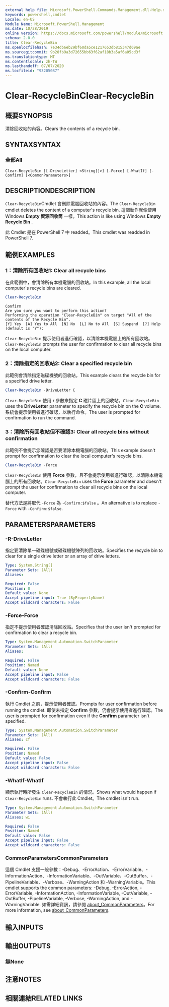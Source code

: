 ```yaml
---
external help file: Microsoft.PowerShell.Commands.Management.dll-Help.xml
keywords: powershell,cmdlet
Locale: en-US
Module Name: Microsoft.PowerShell.Management
ms.date: 10/28/2019
online version: https://docs.microsoft.com/powershell/module/microsoft.powershell.management/clear-recyclebin?view=powershell-7.1&WT.mc_id=ps-gethelp
schema: 2.0.0
title: Clear-RecycleBin
ms.openlocfilehash: 7e34db6eb29bf60da5ce1217653db815347d69ae
ms.sourcegitcommit: 9b28fb9a3d72655bb63f62af18b3a5af6a05cd3f
ms.translationtype: MT
ms.contentlocale: zh-TW
ms.lasthandoff: 07/07/2020
ms.locfileid: "93205087"
---
```

# <span data-ttu-id="76d03-103">Clear-RecycleBin</span><span class="sxs-lookup"><span data-stu-id="76d03-103">Clear-RecycleBin</span></span>

## <span data-ttu-id="76d03-104">概要</span><span class="sxs-lookup"><span data-stu-id="76d03-104">SYNOPSIS</span></span>
<span data-ttu-id="76d03-105">清除回收站的內容。</span><span class="sxs-lookup"><span data-stu-id="76d03-105">Clears the contents of a recycle bin.</span></span>

## <span data-ttu-id="76d03-106">SYNTAX</span><span class="sxs-lookup"><span data-stu-id="76d03-106">SYNTAX</span></span>

### <span data-ttu-id="76d03-107">全部</span><span class="sxs-lookup"><span data-stu-id="76d03-107">All</span></span>

```
Clear-RecycleBin [[-DriveLetter] <String[]>] [-Force] [-WhatIf] [-Confirm] [<CommonParameters>]
```

## <span data-ttu-id="76d03-108">DESCRIPTION</span><span class="sxs-lookup"><span data-stu-id="76d03-108">DESCRIPTION</span></span>

<span data-ttu-id="76d03-109">`Clear-RecycleBin`Cmdlet 會刪除電腦回收站的內容。</span><span class="sxs-lookup"><span data-stu-id="76d03-109">The `Clear-RecycleBin` cmdlet deletes the content of a computer's recycle bin.</span></span> <span data-ttu-id="76d03-110">這個動作就像使用 Windows **Empty 資源回收筒** 一樣。</span><span class="sxs-lookup"><span data-stu-id="76d03-110">This action is like using Windows **Empty Recycle Bin** .</span></span>

<span data-ttu-id="76d03-111">此 Cmdlet 是在 PowerShell 7 中 readded。</span><span class="sxs-lookup"><span data-stu-id="76d03-111">This cmdlet was readded in PowerShell 7.</span></span>

## <span data-ttu-id="76d03-112">範例</span><span class="sxs-lookup"><span data-stu-id="76d03-112">EXAMPLES</span></span>

### <span data-ttu-id="76d03-113">1：清除所有回收站</span><span class="sxs-lookup"><span data-stu-id="76d03-113">1: Clear all recycle bins</span></span>

<span data-ttu-id="76d03-114">在此範例中，會清除所有本機電腦的回收站。</span><span class="sxs-lookup"><span data-stu-id="76d03-114">In this example, all the local computer's recycle bins are cleared.</span></span>

```powershell
Clear-RecycleBin
```

```Output
Confirm
Are you sure you want to perform this action?
Performing the operation "Clear-RecycleBin" on target "All of the contents of the Recycle Bin".
[Y] Yes  [A] Yes to All  [N] No  [L] No to All  [S] Suspend  [?] Help (default is "Y"):
```

<span data-ttu-id="76d03-115">`Clear-RecycleBin` 提示使用者進行確認，以清除本機電腦上的所有回收站。</span><span class="sxs-lookup"><span data-stu-id="76d03-115">`Clear-RecycleBin` prompts the user for confirmation to clear all recycle bins on the local computer.</span></span>

### <span data-ttu-id="76d03-116">2：清除指定的回收站</span><span class="sxs-lookup"><span data-stu-id="76d03-116">2: Clear a specified recycle bin</span></span>

<span data-ttu-id="76d03-117">此範例會清除指定磁碟機號的回收站。</span><span class="sxs-lookup"><span data-stu-id="76d03-117">This example clears the recycle bin for a specified drive letter.</span></span>

```powershell
Clear-RecycleBin -DriveLetter C
```

<span data-ttu-id="76d03-118">`Clear-RecycleBin` 使用 **r** 參數來指定 **C** 磁片區上的回收站。</span><span class="sxs-lookup"><span data-stu-id="76d03-118">`Clear-RecycleBin` uses the **DriveLetter** parameter to specify the recycle bin on the **C** volume.</span></span> <span data-ttu-id="76d03-119">系統會提示使用者進行確認，以執行命令。</span><span class="sxs-lookup"><span data-stu-id="76d03-119">The user is prompted for confirmation to run the command.</span></span>

### <span data-ttu-id="76d03-120">3：清除所有回收站但不確認</span><span class="sxs-lookup"><span data-stu-id="76d03-120">3: Clear all recycle bins without confirmation</span></span>

<span data-ttu-id="76d03-121">此範例不會提示您確認是否要清除本機電腦的回收站。</span><span class="sxs-lookup"><span data-stu-id="76d03-121">This example doesn't prompt for confirmation to clear the local computer's recycle bins.</span></span>

```powershell
Clear-RecycleBin -Force
```

<span data-ttu-id="76d03-122">`Clear-RecycleBin` 使用 **Force** 參數，且不會提示使用者進行確認，以清除本機電腦上的所有回收站。</span><span class="sxs-lookup"><span data-stu-id="76d03-122">`Clear-RecycleBin` uses the **Force** parameter and doesn't prompt the user for confirmation to clear all recycle bins on the local computer.</span></span>

<span data-ttu-id="76d03-123">替代方法是將取代 `-Force` 為 `-Confirm:$false` 。</span><span class="sxs-lookup"><span data-stu-id="76d03-123">An alternative is to replace `-Force` with `-Confirm:$false`.</span></span>

## <span data-ttu-id="76d03-124">PARAMETERS</span><span class="sxs-lookup"><span data-stu-id="76d03-124">PARAMETERS</span></span>

### <span data-ttu-id="76d03-125">-R</span><span class="sxs-lookup"><span data-stu-id="76d03-125">-DriveLetter</span></span>

<span data-ttu-id="76d03-126">指定要清除單一磁碟機號或磁碟機號陣列的回收站。</span><span class="sxs-lookup"><span data-stu-id="76d03-126">Specifies the recycle bin to clear for a single drive letter or an array of drive letters.</span></span>

```yaml
Type: System.String[]
Parameter Sets: (All)
Aliases:

Required: False
Position: 0
Default value: None
Accept pipeline input: True (ByPropertyName)
Accept wildcard characters: False
```

### <span data-ttu-id="76d03-127">-Force</span><span class="sxs-lookup"><span data-stu-id="76d03-127">-Force</span></span>

<span data-ttu-id="76d03-128">指定不提示使用者確認清除回收站。</span><span class="sxs-lookup"><span data-stu-id="76d03-128">Specifies that the user isn't prompted for confirmation to clear a recycle bin.</span></span>

```yaml
Type: System.Management.Automation.SwitchParameter
Parameter Sets: (All)
Aliases:

Required: False
Position: Named
Default value: None
Accept pipeline input: False
Accept wildcard characters: False
```

### <span data-ttu-id="76d03-129">-Confirm</span><span class="sxs-lookup"><span data-stu-id="76d03-129">-Confirm</span></span>

<span data-ttu-id="76d03-130">執行 Cmdlet 之前，提示使用者確認。</span><span class="sxs-lookup"><span data-stu-id="76d03-130">Prompts for user confirmation before running the cmdlet.</span></span> <span data-ttu-id="76d03-131">即使未指定 **Confirm** 參數，仍會提示使用者進行確認。</span><span class="sxs-lookup"><span data-stu-id="76d03-131">The user is prompted for confirmation even if the **Confirm** parameter isn't specified.</span></span>

```yaml
Type: System.Management.Automation.SwitchParameter
Parameter Sets: (All)
Aliases: cf

Required: False
Position: Named
Default value: False
Accept pipeline input: False
Accept wildcard characters: False
```

### <span data-ttu-id="76d03-132">-WhatIf</span><span class="sxs-lookup"><span data-stu-id="76d03-132">-WhatIf</span></span>

<span data-ttu-id="76d03-133">顯示執行時所發生 `Clear-RecycleBin` 的情況。</span><span class="sxs-lookup"><span data-stu-id="76d03-133">Shows what would happen if `Clear-RecycleBin` runs.</span></span> <span data-ttu-id="76d03-134">不會執行此 Cmdlet。</span><span class="sxs-lookup"><span data-stu-id="76d03-134">The cmdlet isn't run.</span></span>

```yaml
Type: System.Management.Automation.SwitchParameter
Parameter Sets: (All)
Aliases: wi

Required: False
Position: Named
Default value: False
Accept pipeline input: False
Accept wildcard characters: False
```

### <span data-ttu-id="76d03-135">CommonParameters</span><span class="sxs-lookup"><span data-stu-id="76d03-135">CommonParameters</span></span>

<span data-ttu-id="76d03-136">這個 Cmdlet 支援一般參數：-Debug、-ErrorAction、-ErrorVariable、-InformationAction、-InformationVariable、-OutVariable、-OutBuffer、-PipelineVariable、-Verbose、-WarningAction 和 -WarningVariable。</span><span class="sxs-lookup"><span data-stu-id="76d03-136">This cmdlet supports the common parameters: -Debug, -ErrorAction, -ErrorVariable, -InformationAction, -InformationVariable, -OutVariable, -OutBuffer, -PipelineVariable, -Verbose, -WarningAction, and -WarningVariable.</span></span> <span data-ttu-id="76d03-137">如需詳細資訊，請參閱 [about_CommonParameters](https://go.microsoft.com/fwlink/?LinkID=113216)。</span><span class="sxs-lookup"><span data-stu-id="76d03-137">For more information, see [about_CommonParameters](https://go.microsoft.com/fwlink/?LinkID=113216).</span></span>

## <span data-ttu-id="76d03-138">輸入</span><span class="sxs-lookup"><span data-stu-id="76d03-138">INPUTS</span></span>

## <span data-ttu-id="76d03-139">輸出</span><span class="sxs-lookup"><span data-stu-id="76d03-139">OUTPUTS</span></span>

### <span data-ttu-id="76d03-140">無</span><span class="sxs-lookup"><span data-stu-id="76d03-140">None</span></span>

## <span data-ttu-id="76d03-141">注意</span><span class="sxs-lookup"><span data-stu-id="76d03-141">NOTES</span></span>

## <span data-ttu-id="76d03-142">相關連結</span><span class="sxs-lookup"><span data-stu-id="76d03-142">RELATED LINKS</span></span>

